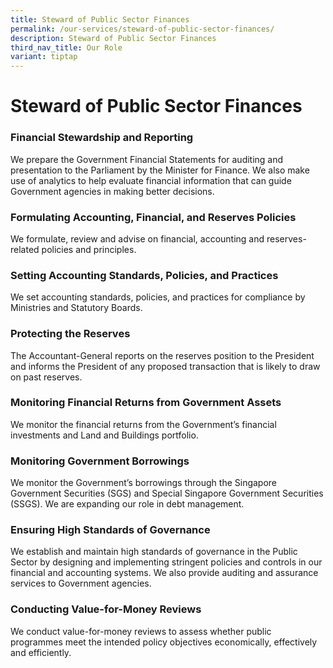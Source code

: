 ```yaml
---
title: Steward of Public Sector Finances
permalink: /our-services/steward-of-public-sector-finances/
description: Steward of Public Sector Finances
third_nav_title: Our Role
variant: tiptap
---
```

<h1>Steward of Public Sector Finances</h1>
<h3>Financial Stewardship and Reporting</h3>
<p>We prepare the Government Financial Statements for auditing and presentation
to the Parliament by the Minister for Finance. We also make use of analytics
to help evaluate financial information that can guide Government agencies
in making better decisions.</p>
<h3>Formulating Accounting, Financial, and Reserves Policies</h3>
<p>We formulate, review and advise on financial, accounting and reserves-related
policies and principles.</p>
<h3>Setting Accounting Standards, Policies, and Practices</h3>
<p>We set accounting standards, policies, and practices for compliance by
Ministries and Statutory Boards.</p>
<h3>Protecting the Reserves</h3>
<p>The Accountant-General reports on the reserves position to the President
and informs the President of any proposed transaction that is likely to
draw on past reserves.</p>
<h3>Monitoring Financial Returns from Government Assets</h3>
<p>We monitor the financial returns from the Government’s financial investments
and Land and Buildings portfolio.</p>
<h3>Monitoring Government Borrowings</h3>
<p>We monitor the Government’s borrowings through the Singapore Government
Securities (SGS) and Special Singapore Government Securities (SSGS). We
are expanding our role in debt management.</p>
<h3>Ensuring High Standards of Governance</h3>
<p>We establish and maintain high standards of governance in the Public Sector
by designing and implementing stringent policies and controls in our financial
and accounting systems. We also provide auditing and assurance services
to Government agencies.</p>
<h3>Conducting Value-for-Money Reviews</h3>
<p>We conduct value-for-money reviews to assess whether public programmes
meet the intended policy objectives economically, effectively and efficiently.</p>
